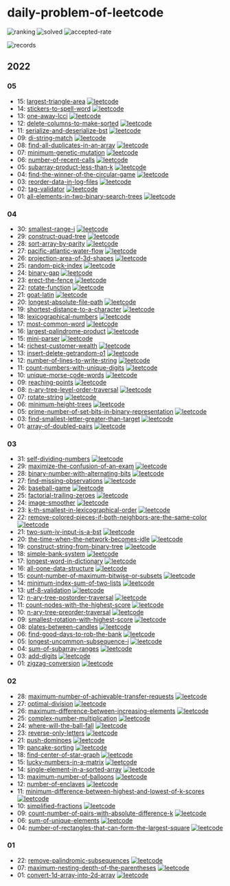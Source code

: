 
# daily-problem-of-leetcode

![ranking](https://leetcode-badge.haozibi.dev/v1cn/ranking/xhofe.svg?logo=leetcode&color=4299E1)
![solved](https://leetcode-badge.haozibi.dev/v1cn/solved/xhofe.svg)
![accepted-rate](https://leetcode-badge.haozibi.dev/v1cn/accepted-rate/xhofe.svg?color=9F7AEA)

![records](https://leetcode-badge.haozibi.dev/v1cn/chart/submission-calendar/xhofe.svg)

## 2022
### 05
- 15: [largest-triangle-area](./2022/05/15-largest-triangle-area.rs) [![leetcode](https://img.shields.io/badge/-link-38B2AC?logo=leetcode)](https://leetcode-cn.com/problems/largest-triangle-area/)
- 14: [stickers-to-spell-word](./2022/05/14-stickers-to-spell-word.rs) [![leetcode](https://img.shields.io/badge/-link-38B2AC?logo=leetcode)](https://leetcode-cn.com/problems/stickers-to-spell-word/)
- 13: [one-away-lcci](./2022/05/13-one-away-lcci.rs) [![leetcode](https://img.shields.io/badge/-link-38B2AC?logo=leetcode)](https://leetcode-cn.com/problems/one-away-lcci/)
- 12: [delete-columns-to-make-sorted](./2022/05/12-delete-columns-to-make-sorted.rs) [![leetcode](https://img.shields.io/badge/-link-38B2AC?logo=leetcode)](https://leetcode-cn.com/problems/delete-columns-to-make-sorted/)
- 11: [serialize-and-deserialize-bst](./2022/05/11-serialize-and-deserialize-bst.rs) [![leetcode](https://img.shields.io/badge/-link-38B2AC?logo=leetcode)](https://leetcode-cn.com/problems/serialize-and-deserialize-bst/)
- 09: [di-string-match](./2022/05/09-di-string-match.rs) [![leetcode](https://img.shields.io/badge/-link-38B2AC?logo=leetcode)](https://leetcode-cn.com/problems/di-string-match/)
- 08: [find-all-duplicates-in-an-array](./2022/05/08-find-all-duplicates-in-an-array.rs) [![leetcode](https://img.shields.io/badge/-link-38B2AC?logo=leetcode)](https://leetcode-cn.com/problems/find-all-duplicates-in-an-array/)
- 07: [minimum-genetic-mutation](./2022/05/07-minimum-genetic-mutation.rs) [![leetcode](https://img.shields.io/badge/-link-38B2AC?logo=leetcode)](https://leetcode-cn.com/problems/minimum-genetic-mutation/)
- 06: [number-of-recent-calls](./2022/05/06-number-of-recent-calls.rs) [![leetcode](https://img.shields.io/badge/-link-38B2AC?logo=leetcode)](https://leetcode-cn.com/problems/number-of-recent-calls/)
- 05: [subarray-product-less-than-k](./2022/05/05-subarray-product-less-than-k.rs) [![leetcode](https://img.shields.io/badge/-link-38B2AC?logo=leetcode)](https://leetcode-cn.com/problems/subarray-product-less-than-k/)
- 04: [find-the-winner-of-the-circular-game](./2022/05/04-find-the-winner-of-the-circular-game.rs) [![leetcode](https://img.shields.io/badge/-link-38B2AC?logo=leetcode)](https://leetcode-cn.com/problems/find-the-winner-of-the-circular-game/)
- 03: [reorder-data-in-log-files](./2022/05/03-reorder-data-in-log-files.rs) [![leetcode](https://img.shields.io/badge/-link-38B2AC?logo=leetcode)](https://leetcode-cn.com/problems/reorder-data-in-log-files/)
- 02: [tag-validator](./2022/05/02-tag-validator.rs) [![leetcode](https://img.shields.io/badge/-link-38B2AC?logo=leetcode)](https://leetcode-cn.com/problems/tag-validator/)
- 01: [all-elements-in-two-binary-search-trees](./2022/05/01-all-elements-in-two-binary-search-trees.rs) [![leetcode](https://img.shields.io/badge/-link-38B2AC?logo=leetcode)](https://leetcode-cn.com/problems/all-elements-in-two-binary-search-trees/)
### 04
- 30: [smallest-range-i](./2022/04/30-smallest-range-i.rs) [![leetcode](https://img.shields.io/badge/-link-38B2AC?logo=leetcode)](https://leetcode-cn.com/problems/smallest-range-i/)
- 29: [construct-quad-tree](./2022/04/29-construct-quad-tree.go) [![leetcode](https://img.shields.io/badge/-link-38B2AC?logo=leetcode)](https://leetcode-cn.com/problems/construct-quad-tree/)
- 28: [sort-array-by-parity](./2022/04/28-sort-array-by-parity.rs) [![leetcode](https://img.shields.io/badge/-link-38B2AC?logo=leetcode)](https://leetcode-cn.com/problems/sort-array-by-parity/)
- 27: [pacific-atlantic-water-flow](./2022/04/27-pacific-atlantic-water-flow.rs) [![leetcode](https://img.shields.io/badge/-link-38B2AC?logo=leetcode)](https://leetcode-cn.com/problems/pacific-atlantic-water-flow/)
- 26: [projection-area-of-3d-shapes](./2022/04/26-projection-area-of-3d-shapes.rs) [![leetcode](https://img.shields.io/badge/-link-38B2AC?logo=leetcode)](https://leetcode-cn.com/problems/projection-area-of-3d-shapes/)
- 25: [random-pick-index](./2022/04/25-random-pick-index.rs) [![leetcode](https://img.shields.io/badge/-link-38B2AC?logo=leetcode)](https://leetcode-cn.com/problems/random-pick-index/)
- 24: [binary-gap](./2022/04/24-binary-gap.rs) [![leetcode](https://img.shields.io/badge/-link-38B2AC?logo=leetcode)](https://leetcode-cn.com/problems/binary-gap/)
- 23: [erect-the-fence](./2022/04/23-erect-the-fence.rs) [![leetcode](https://img.shields.io/badge/-link-38B2AC?logo=leetcode)](https://leetcode-cn.com/problems/erect-the-fence/)
- 22: [rotate-function](./2022/04/22-rotate-function.rs) [![leetcode](https://img.shields.io/badge/-link-38B2AC?logo=leetcode)](https://leetcode-cn.com/problems/rotate-function/)
- 21: [goat-latin](./2022/04/21-goat-latin.rs) [![leetcode](https://img.shields.io/badge/-link-38B2AC?logo=leetcode)](https://leetcode-cn.com/problems/goat-latin/)
- 20: [longest-absolute-file-path](./2022/04/20-longest-absolute-file-path.rs) [![leetcode](https://img.shields.io/badge/-link-38B2AC?logo=leetcode)](https://leetcode-cn.com/problems/longest-absolute-file-path/)
- 19: [shortest-distance-to-a-character](./2022/04/19-shortest-distance-to-a-character.rs) [![leetcode](https://img.shields.io/badge/-link-38B2AC?logo=leetcode)](https://leetcode-cn.com/problems/shortest-distance-to-a-character/)
- 18: [lexicographical-numbers](./2022/04/18-lexicographical-numbers.rs) [![leetcode](https://img.shields.io/badge/-link-38B2AC?logo=leetcode)](https://leetcode-cn.com/problems/lexicographical-numbers/)
- 17: [most-common-word](./2022/04/17-most-common-word.rs) [![leetcode](https://img.shields.io/badge/-link-38B2AC?logo=leetcode)](https://leetcode-cn.com/problems/most-common-word/)
- 16: [largest-palindrome-product](./2022/04/16-largest-palindrome-product.rs) [![leetcode](https://img.shields.io/badge/-link-38B2AC?logo=leetcode)](https://leetcode-cn.com/problems/largest-palindrome-product/)
- 15: [mini-parser](./2022/04/15-mini-parser.rs) [![leetcode](https://img.shields.io/badge/-link-38B2AC?logo=leetcode)](https://leetcode-cn.com/problems/mini-parser/)
- 14: [richest-customer-wealth](./2022/04/14-richest-customer-wealth.rs) [![leetcode](https://img.shields.io/badge/-link-38B2AC?logo=leetcode)](https://leetcode-cn.com/problems/richest-customer-wealth/)
- 13: [insert-delete-getrandom-o1](./2022/04/13-insert-delete-getrandom-o1.rs) [![leetcode](https://img.shields.io/badge/-link-38B2AC?logo=leetcode)](https://leetcode-cn.com/problems/insert-delete-getrandom-o1/)
- 12: [number-of-lines-to-write-string](./2022/04/12-number-of-lines-to-write-string.rs) [![leetcode](https://img.shields.io/badge/-link-38B2AC?logo=leetcode)](https://leetcode-cn.com/problems/number-of-lines-to-write-string/)
- 11: [count-numbers-with-unique-digits](./2022/04/11-count-numbers-with-unique-digits.rs) [![leetcode](https://img.shields.io/badge/-link-38B2AC?logo=leetcode)](https://leetcode-cn.com/problems/count-numbers-with-unique-digits/)
- 10: [unique-morse-code-words](./2022/04/10-unique-morse-code-words.rs) [![leetcode](https://img.shields.io/badge/-link-38B2AC?logo=leetcode)](https://leetcode-cn.com/problems/unique-morse-code-words/)
- 09: [reaching-points](./2022/04/09-reaching-points.rs) [![leetcode](https://img.shields.io/badge/-link-38B2AC?logo=leetcode)](https://leetcode-cn.com/problems/reaching-points/)
- 08: [n-ary-tree-level-order-traversal](./2022/04/08-n-ary-tree-level-order-traversal.rs) [![leetcode](https://img.shields.io/badge/-link-38B2AC?logo=leetcode)](https://leetcode-cn.com/problems/n-ary-tree-level-order-traversal/)
- 07: [rotate-string](./2022/04/07-rotate-string.rs) [![leetcode](https://img.shields.io/badge/-link-38B2AC?logo=leetcode)](https://leetcode-cn.com/problems/rotate-string/)
- 06: [minimum-height-trees](./2022/04/06-minimum-height-trees.rs) [![leetcode](https://img.shields.io/badge/-link-38B2AC?logo=leetcode)](https://leetcode-cn.com/problems/minimum-height-trees/)
- 05: [prime-number-of-set-bits-in-binary-representation](./2022/04/05-prime-number-of-set-bits-in-binary-representation.rs) [![leetcode](https://img.shields.io/badge/-link-38B2AC?logo=leetcode)](https://leetcode-cn.com/problems/prime-number-of-set-bits-in-binary-representation/)
- 03: [find-smallest-letter-greater-than-target](./2022/04/03-find-smallest-letter-greater-than-target.rs) [![leetcode](https://img.shields.io/badge/-link-38B2AC?logo=leetcode)](https://leetcode-cn.com/problems/find-smallest-letter-greater-than-target/)
- 01: [array-of-doubled-pairs](./2022/04/01-array-of-doubled-pairs.rs) [![leetcode](https://img.shields.io/badge/-link-38B2AC?logo=leetcode)](https://leetcode-cn.com/problems/array-of-doubled-pairs/)
### 03
- 31: [self-dividing-numbers](./2022/03/31-self-dividing-numbers.rs) [![leetcode](https://img.shields.io/badge/-link-38B2AC?logo=leetcode)](https://leetcode-cn.com/problems/self-dividing-numbers/)
- 29: [maximize-the-confusion-of-an-exam](./2022/03/29-maximize-the-confusion-of-an-exam.rs) [![leetcode](https://img.shields.io/badge/-link-38B2AC?logo=leetcode)](https://leetcode-cn.com/problems/maximize-the-confusion-of-an-exam/)
- 28: [binary-number-with-alternating-bits](./2022/03/28-binary-number-with-alternating-bits.rs) [![leetcode](https://img.shields.io/badge/-link-38B2AC?logo=leetcode)](https://leetcode-cn.com/problems/binary-number-with-alternating-bits/)
- 27: [find-missing-observations](./2022/03/27-find-missing-observations.rs) [![leetcode](https://img.shields.io/badge/-link-38B2AC?logo=leetcode)](https://leetcode-cn.com/problems/find-missing-observations/)
- 26: [baseball-game](./2022/03/26-baseball-game.rs) [![leetcode](https://img.shields.io/badge/-link-38B2AC?logo=leetcode)](https://leetcode-cn.com/problems/baseball-game/)
- 25: [factorial-trailing-zeroes](./2022/03/25-factorial-trailing-zeroes.rs) [![leetcode](https://img.shields.io/badge/-link-38B2AC?logo=leetcode)](https://leetcode-cn.com/problems/factorial-trailing-zeroes/)
- 24: [image-smoother](./2022/03/24-image-smoother.rs) [![leetcode](https://img.shields.io/badge/-link-38B2AC?logo=leetcode)](https://leetcode-cn.com/problems/image-smoother/)
- 23: [k-th-smallest-in-lexicographical-order](./2022/03/23-k-th-smallest-in-lexicographical-order.rs) [![leetcode](https://img.shields.io/badge/-link-38B2AC?logo=leetcode)](https://leetcode-cn.com/problems/k-th-smallest-in-lexicographical-order/)
- 22: [remove-colored-pieces-if-both-neighbors-are-the-same-color](./2022/03/22-remove-colored-pieces-if-both-neighbors-are-the-same-color.rs) [![leetcode](https://img.shields.io/badge/-link-38B2AC?logo=leetcode)](https://leetcode-cn.com/problems/remove-colored-pieces-if-both-neighbors-are-the-same-color/)
- 21: [two-sum-iv-input-is-a-bst](./2022/03/21-two-sum-iv-input-is-a-bst.rs) [![leetcode](https://img.shields.io/badge/-link-38B2AC?logo=leetcode)](https://leetcode-cn.com/problems/two-sum-iv-input-is-a-bst/)
- 20: [the-time-when-the-network-becomes-idle](./2022/03/20-the-time-when-the-network-becomes-idle.rs) [![leetcode](https://img.shields.io/badge/-link-38B2AC?logo=leetcode)](https://leetcode-cn.com/problems/the-time-when-the-network-becomes-idle/)
- 19: [construct-string-from-binary-tree](./2022/03/19-construct-string-from-binary-tree.rs) [![leetcode](https://img.shields.io/badge/-link-38B2AC?logo=leetcode)](https://leetcode-cn.com/problems/construct-string-from-binary-tree/)
- 18: [simple-bank-system](./2022/03/18-simple-bank-system.rs) [![leetcode](https://img.shields.io/badge/-link-38B2AC?logo=leetcode)](https://leetcode-cn.com/problems/simple-bank-system/)
- 17: [longest-word-in-dictionary](./2022/03/17-longest-word-in-dictionary.rs) [![leetcode](https://img.shields.io/badge/-link-38B2AC?logo=leetcode)](https://leetcode-cn.com/problems/longest-word-in-dictionary/)
- 16: [all-oone-data-structure](./2022/03/16-all-oone-data-structure.go) [![leetcode](https://img.shields.io/badge/-link-38B2AC?logo=leetcode)](https://leetcode-cn.com/problems/all-oone-data-structure/)
- 15: [count-number-of-maximum-bitwise-or-subsets](./2022/03/15-count-number-of-maximum-bitwise-or-subsets.rs) [![leetcode](https://img.shields.io/badge/-link-38B2AC?logo=leetcode)](https://leetcode-cn.com/problems/count-number-of-maximum-bitwise-or-subsets/)
- 14: [minimum-index-sum-of-two-lists](./2022/03/14-minimum-index-sum-of-two-lists.rs) [![leetcode](https://img.shields.io/badge/-link-38B2AC?logo=leetcode)](https://leetcode-cn.com/problems/minimum-index-sum-of-two-lists/)
- 13: [utf-8-validation](./2022/03/13-utf-8-validation.rs) [![leetcode](https://img.shields.io/badge/-link-38B2AC?logo=leetcode)](https://leetcode-cn.com/problems/utf-8-validation/)
- 12: [n-ary-tree-postorder-traversal](./2022/03/12-n-ary-tree-postorder-traversal.go) [![leetcode](https://img.shields.io/badge/-link-38B2AC?logo=leetcode)](https://leetcode-cn.com/problems/n-ary-tree-postorder-traversal/)
- 11: [count-nodes-with-the-highest-score](./2022/03/11-count-nodes-with-the-highest-score.rs) [![leetcode](https://img.shields.io/badge/-link-38B2AC?logo=leetcode)](https://leetcode-cn.com/problems/count-nodes-with-the-highest-score/)
- 10: [n-ary-tree-preorder-traversal](./2022/03/10-n-ary-tree-preorder-traversal.go) [![leetcode](https://img.shields.io/badge/-link-38B2AC?logo=leetcode)](https://leetcode-cn.com/problems/n-ary-tree-preorder-traversal/)
- 09: [smallest-rotation-with-highest-score](./2022/03/09-smallest-rotation-with-highest-score.rs) [![leetcode](https://img.shields.io/badge/-link-38B2AC?logo=leetcode)](https://leetcode-cn.com/problems/smallest-rotation-with-highest-score/)
- 08: [plates-between-candles](./2022/03/08-plates-between-candles.go) [![leetcode](https://img.shields.io/badge/-link-38B2AC?logo=leetcode)](https://leetcode-cn.com/problems/plates-between-candles/)
- 06: [find-good-days-to-rob-the-bank](./2022/03/06-find-good-days-to-rob-the-bank.go) [![leetcode](https://img.shields.io/badge/-link-38B2AC?logo=leetcode)](https://leetcode-cn.com/problems/find-good-days-to-rob-the-bank/)
- 05: [longest-uncommon-subsequence-i](./2022/03/05-longest-uncommon-subsequence-i.cpp) [![leetcode](https://img.shields.io/badge/-link-38B2AC?logo=leetcode)](https://leetcode-cn.com/problems/longest-uncommon-subsequence-i/)
- 04: [sum-of-subarray-ranges](./2022/03/04-sum-of-subarray-ranges.cpp) [![leetcode](https://img.shields.io/badge/-link-38B2AC?logo=leetcode)](https://leetcode-cn.com/problems/sum-of-subarray-ranges/)
- 03: [add-digits](./2022/03/03-add-digits.cpp) [![leetcode](https://img.shields.io/badge/-link-38B2AC?logo=leetcode)](https://leetcode-cn.com/problems/add-digits/)
- 01: [zigzag-conversion](./2022/03/01-zigzag-conversion.cpp) [![leetcode](https://img.shields.io/badge/-link-38B2AC?logo=leetcode)](https://leetcode-cn.com/problems/zigzag-conversion/)
### 02
- 28: [maximum-number-of-achievable-transfer-requests](./2022/02/28-maximum-number-of-achievable-transfer-requests.cpp) [![leetcode](https://img.shields.io/badge/-link-38B2AC?logo=leetcode)](https://leetcode-cn.com/problems/maximum-number-of-achievable-transfer-requests/)
- 27: [optimal-division](./2022/02/27-optimal-division.cpp) [![leetcode](https://img.shields.io/badge/-link-38B2AC?logo=leetcode)](https://leetcode-cn.com/problems/optimal-division/)
- 26: [maximum-difference-between-increasing-elements](./2022/02/26-maximum-difference-between-increasing-elements.cpp) [![leetcode](https://img.shields.io/badge/-link-38B2AC?logo=leetcode)](https://leetcode-cn.com/problems/maximum-difference-between-increasing-elements/)
- 25: [complex-number-multiplication](./2022/02/25-complex-number-multiplication.cpp) [![leetcode](https://img.shields.io/badge/-link-38B2AC?logo=leetcode)](https://leetcode-cn.com/problems/complex-number-multiplication/)
- 24: [where-will-the-ball-fall](./2022/02/24-where-will-the-ball-fall.cpp) [![leetcode](https://img.shields.io/badge/-link-38B2AC?logo=leetcode)](https://leetcode-cn.com/problems/where-will-the-ball-fall/)
- 23: [reverse-only-letters](./2022/02/23-reverse-only-letters.cpp) [![leetcode](https://img.shields.io/badge/-link-38B2AC?logo=leetcode)](https://leetcode-cn.com/problems/reverse-only-letters/)
- 21: [push-dominoes](./2022/02/21-push-dominoes.cpp) [![leetcode](https://img.shields.io/badge/-link-38B2AC?logo=leetcode)](https://leetcode-cn.com/problems/push-dominoes/)
- 19: [pancake-sorting](./2022/02/19-pancake-sorting.go) [![leetcode](https://img.shields.io/badge/-link-38B2AC?logo=leetcode)](https://leetcode-cn.com/problems/pancake-sorting/)
- 18: [find-center-of-star-graph](./2022/02/18-find-center-of-star-graph.go) [![leetcode](https://img.shields.io/badge/-link-38B2AC?logo=leetcode)](https://leetcode-cn.com/problems/find-center-of-star-graph/)
- 15: [lucky-numbers-in-a-matrix](./2022/02/15-lucky-numbers-in-a-matrix.rs) [![leetcode](https://img.shields.io/badge/-link-38B2AC?logo=leetcode)](https://leetcode-cn.com/problems/lucky-numbers-in-a-matrix/)
- 14: [single-element-in-a-sorted-array](./2022/02/14-single-element-in-a-sorted-array.rs) [![leetcode](https://img.shields.io/badge/-link-38B2AC?logo=leetcode)](https://leetcode-cn.com/problems/single-element-in-a-sorted-array/)
- 13: [maximum-number-of-balloons](./2022/02/13-maximum-number-of-balloons.rs) [![leetcode](https://img.shields.io/badge/-link-38B2AC?logo=leetcode)](https://leetcode-cn.com/problems/maximum-number-of-balloons/)
- 12: [number-of-enclaves](./2022/02/12-number-of-enclaves.rs) [![leetcode](https://img.shields.io/badge/-link-38B2AC?logo=leetcode)](https://leetcode-cn.com/problems/number-of-enclaves/)
- 11: [minimum-difference-between-highest-and-lowest-of-k-scores](./2022/02/11-minimum-difference-between-highest-and-lowest-of-k-scores.rs) [![leetcode](https://img.shields.io/badge/-link-38B2AC?logo=leetcode)](https://leetcode-cn.com/problems/minimum-difference-between-highest-and-lowest-of-k-scores/)
- 10: [simplified-fractions](./2022/02/10-simplified-fractions.rs) [![leetcode](https://img.shields.io/badge/-link-38B2AC?logo=leetcode)](https://leetcode-cn.com/problems/simplified-fractions/)
- 09: [count-number-of-pairs-with-absolute-difference-k](./2022/02/09-count-number-of-pairs-with-absolute-difference-k.rs) [![leetcode](https://img.shields.io/badge/-link-38B2AC?logo=leetcode)](https://leetcode-cn.com/problems/count-number-of-pairs-with-absolute-difference-k/)
- 06: [sum-of-unique-elements](./2022/02/06-sum-of-unique-elements.go) [![leetcode](https://img.shields.io/badge/-link-38B2AC?logo=leetcode)](https://leetcode-cn.com/problems/sum-of-unique-elements/)
- 04: [number-of-rectangles-that-can-form-the-largest-square](./2022/02/04-number-of-rectangles-that-can-form-the-largest-square.go) [![leetcode](https://img.shields.io/badge/-link-38B2AC?logo=leetcode)](https://leetcode-cn.com/problems/number-of-rectangles-that-can-form-the-largest-square/)
### 01
- 22: [remove-palindromic-subsequences](./2022/01/22-remove-palindromic-subsequences.go) [![leetcode](https://img.shields.io/badge/-link-38B2AC?logo=leetcode)](https://leetcode-cn.com/problems/remove-palindromic-subsequences/)
- 07: [maximum-nesting-depth-of-the-parentheses](./2022/01/07-maximum-nesting-depth-of-the-parentheses.rs) [![leetcode](https://img.shields.io/badge/-link-38B2AC?logo=leetcode)](https://leetcode-cn.com/problems/maximum-nesting-depth-of-the-parentheses/)
- 01: [convert-1d-array-into-2d-array](./2022/01/01-convert-1d-array-into-2d-array.rs) [![leetcode](https://img.shields.io/badge/-link-38B2AC?logo=leetcode)](https://leetcode-cn.com/problems/convert-1d-array-into-2d-array/)
